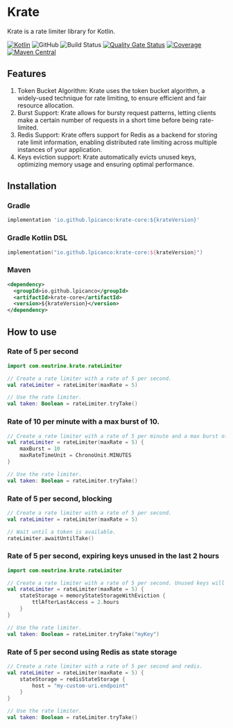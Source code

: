 # Krate
Krate is a rate limiter library for Kotlin.

[![Kotlin](https://img.shields.io/badge/kotlin-1.8.0-blue.svg?logo=kotlin)](http://kotlinlang.org)
![GitHub](https://img.shields.io/github/license/lpicanco/krate)
![Build Status](https://img.shields.io/github/actions/workflow/status/lpicanco/krate/jdk11.yml?branch=master)
[![Quality Gate Status](https://sonarcloud.io/api/project_badges/measure?project=lpicanco_krate&metric=alert_status)](https://sonarcloud.io/summary/new_code?id=lpicanco_krate)
[![Coverage](https://sonarcloud.io/api/project_badges/measure?project=lpicanco_krate&metric=coverage)](https://sonarcloud.io/summary/new_code?id=lpicanco_krate)
[![Maven Central](https://img.shields.io/maven-central/v/io.github.lpicanco/krate-core)](https://search.maven.org/artifact/io.github.lpicanco/krate-core)


## Features
1. Token Bucket Algorithm: Krate uses the token bucket algorithm, a widely-used technique for rate limiting, to ensure efficient and fair resource allocation.
2. Burst Support: Krate allows for bursty request patterns, letting clients make a certain number of requests in a short time before being rate-limited.
3. Redis Support: Krate offers support for Redis as a backend for storing rate limit information, enabling distributed rate limiting across multiple instances of your application.
4. Keys eviction support: Krate automatically evicts unused keys, optimizing memory usage and ensuring optimal performance.

## Installation
### Gradle
```groovy
implementation 'io.github.lpicanco:krate-core:${krateVersion}'
```

### Gradle Kotlin DSL
```kotlin
implementation("io.github.lpicanco:krate-core:${krateVersion}")
```

### Maven
```xml
<dependency>
  <groupId>io.github.lpicanco</groupId>
  <artifactId>krate-core</artifactId>
  <version>${krateVersion}</version>
</dependency>
```

## How to use

### Rate of 5 per second
```kotlin
import com.neutrine.krate.rateLimiter

// Create a rate limiter with a rate of 5 per second.
val rateLimiter = rateLimiter(maxRate = 5)

// Use the rate limiter.
val taken: Boolean = rateLimiter.tryTake()
```

### Rate of 10 per minute with a max burst of 10.
```kotlin
// Create a rate limiter with a rate of 5 per minute and a max burst of 10.
val rateLimiter = rateLimiter(maxRate = 5) {
    maxBurst = 10
    maxRateTimeUnit = ChronoUnit.MINUTES
}

// Use the rate limiter.
val taken: Boolean = rateLimiter.tryTake()
```

### Rate of 5 per second, blocking
```kotlin
// Create a rate limiter with a rate of 5 per second.
val rateLimiter = rateLimiter(maxRate = 5)

// Wait until a token is available.
rateLimiter.awaitUntilTake()
```

### Rate of 5 per second, expiring keys unused in the last 2 hours
```kotlin
import com.neutrine.krate.rateLimiter

// Create a rate limiter with a rate of 5 per second. Unused keys will be evicted after 2 hours.
val rateLimiter = rateLimiter(maxRate = 5) {
    stateStorage = memoryStateStorageWithEviction {
        ttlAfterLastAccess = 2.hours
    }    
}

// Use the rate limiter.
val taken: Boolean = rateLimiter.tryTake("myKey")
```

### Rate of 5 per second using Redis as state storage
```kotlin
// Create a rate limiter with a rate of 5 per second and redis.
val rateLimiter = rateLimiter(maxRate = 5) {
    stateStorage = redisStateStorage {
        host = "my-custom-uri.endpoint"
    }
}

// Use the rate limiter.
val taken: Boolean = rateLimiter.tryTake()
```
